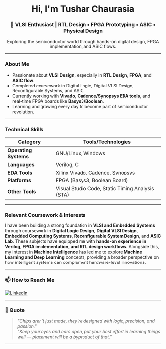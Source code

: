 <h1 align="center">Hi, I'm Tushar Chaurasia</h1>
<h3 align="center">🔬 VLSI Enthusiast | RTL Design • FPGA Prototyping • ASIC • Physical Design</h3>

<p align="center">
  Exploring the semiconductor world through hands-on digital design, FPGA implementation, and ASIC flows.
</p>

---

### About Me

- Passionate about **VLSI Design**, especially in **RTL Design**, **FPGA**, and **ASIC flow**.
- Completed coursework in Digital Logic, Digital VLSI Design, Reconfigurable Systems, and ASIC.
- Currently working with **Vivado**, **Cadence/Synopsys EDA tools**, and real-time FPGA boards like **Basys3/Boolean**.
- Learning and growing every day to become part of semiconductor revolution.

---

### Technical Skills

| Category         | Tools/Technologies |
|------------------|--------------------|
| **Operating Systems** | GNU/Linux, Windows |
| **Languages**         | Verilog, C |
| **EDA Tools**         | Xilinx Vivado, Cadence, Synopsys |
| **Platforms**         | FPGA (Basys3, Boolean Board) |
| **Other Tools**       | Visual Studio Code, Static Timing Analysis (STA) |

---

### Relevant Coursework & Interests
I have been building a strong foundation in **VLSI and Embedded Systems** through coursework in **Digital Logic Design**, **Digital VLSI Design**, **Embedded Computing Systems**, **Reconfigurable System Design**, and **ASIC Lab**. These subjects have equipped me with **hands-on experience in Verilog, FPGA implementation, and RTL design workflows**. Alongside this, my interest in **Machine Intelligence** has led me to explore **Machine Learning and Deep Learning** concepts, providing a broader perspective on how intelligent systems can complement hardware-level innovations.

---

### 📫 How to Reach Me

<p align="left">
  <a href="https://www.linkedin.com/in/tushar-chaurasia-ab398a202" target="_blank">
    <img src="https://img.shields.io/badge/LinkedIn-blue?style=for-the-badge&logo=linkedin" alt="LinkedIn"/>
  </a>
</p>

---

### 💬 Quote

> *"Chips aren't just made, they're designed with logic, precision, and passion."*  
> *"Keep your eyes and ears open, put your best effort in learning things well — placement will be a byproduct of that."*

---
